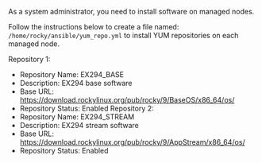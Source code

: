 As a system administrator, you need to install software on managed nodes.

Follow the instructions below to create a file named:
`/home/rocky/ansible/yum_repo.yml`
to install YUM repositories on each managed node.

Repository 1:
- Repository Name: EX294_BASE
- Description: EX294 base software
- Base URL: https://download.rockylinux.org/pub/rocky/9/BaseOS/x86_64/os/
- Repository Status: Enabled
Repository 2:
- Repository Name: EX294_STREAM
- Description: EX294 stream software
- Base URL: https://download.rockylinux.org/pub/rocky/9/AppStream/x86_64/os/
- Repository Status: Enabled